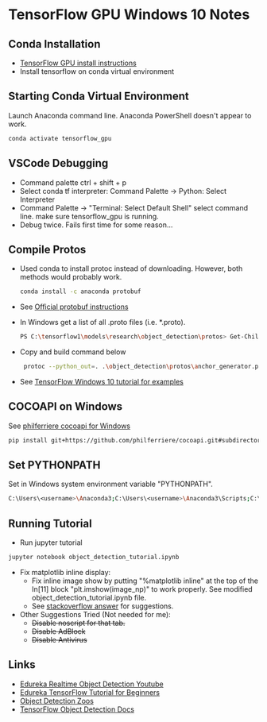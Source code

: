 # TensorFlow GPU Windows 10 Notes

## Conda Installation

- [TensorFlow GPU install instructions](https://tensorflow-object-detection-api-tutorial.readthedocs.io/en/latest/install.html)
- Install tensorflow on conda virtual environment

## Starting Conda Virtual Environment

Launch Anaconda command line.  Anaconda PowerShell doesn't appear to work.

```bash
conda activate tensorflow_gpu
```

## VSCode Debugging

- Command palette ctrl + shift + p
- Select conda tf interpreter: Command Palette -> Python: Select Interpreter
- Command Palette -> "Terminal: Select Default Shell" select command line.  make sure tensorflow_gpu is running.
- Debug twice.  Fails first time for some reason...

## Compile Protos

- Used conda to install protoc instead of downloading.  However, both methods would probably work.

  ```bash
  conda install -c anaconda protobuf
  ```

- See [Official protobuf instructions](https://github.com/tensorflow/models/blob/master/research/object_detection/g3doc/installation.md#manual-protobuf-compiler-installation-and-usage)
- In Windows get a list of all .proto files (i.e. *.proto).

  ```bash
  PS C:\tensorflow1\models\research\object_detection\protos> Get-ChildItem -include *.proto -recurse | Select -exp Name
  ```

- Copy and build command below

  ```bash
   protoc --python_out=. .\object_detection\protos\anchor_generator.proto .\object_detection\protos\argmax_matcher.proto .\object_detection\protos\bipartite_matcher.proto .\object_detection\protos\box_coder.proto .\object_detection\protos\box_predictor.proto .\object_detection\protos\calibration.proto .\object_detection\protos\eval.proto .\object_detection\protos\faster_rcnn.proto .\object_detection\protos\faster_rcnn_box_coder.proto .\object_detection\protos\flexible_grid_anchor_generator.proto .\object_detection\protos\graph_rewriter.proto .\object_detection\protos\grid_anchor_generator.proto .\object_detection\protos\hyperparams.proto .\object_detection\protos\image_resizer.proto .\object_detection\protos\input_reader.proto .\object_detection\protos\keypoint_box_coder.proto .\object_detection\protos\losses.proto .\object_detection\protos\matcher.proto .\object_detection\protos\mean_stddev_box_coder.proto .\object_detection\protos\model.proto .\object_detection\protos\multiscale_anchor_generator.proto .\object_detection\protos\optimizer.proto .\object_detection\protos\pipeline.proto .\object_detection\protos\post_processing.proto .\object_detection\protos\preprocessor.proto .\object_detection\protos\region_similarity_calculator.proto .\object_detection\protos\square_box_coder.proto .\object_detection\protos\ssd.proto .\object_detection\protos\ssd_anchor_generator.proto .\object_detection\protos\string_int_label_map.proto .\object_detection\protos\train.proto
  ```

- See [TensorFlow Windows 10 tutorial for examples](https://github.com/EdjeElectronics/TensorFlow-Object-Detection-API-Tutorial-Train-Multiple-Objects-Windows-10)

## COCOAPI on Windows

See [philferriere cocoapi for Windows](https://github.com/philferriere/cocoapi)

```bash
pip install git+https://github.com/philferriere/cocoapi.git#subdirectory=PythonAPI
```

## Set PYTHONPATH

Set in Windows system environment variable "PYTHONPATH".

```bash
C:\Users\<username>\Anaconda3;C:\Users\<username>\Anaconda3\Scripts;C:\Users\<username>\Anaconda3\Library\bin;C:\tensorflow1\models\research;C:\tensorflow1\models\research\slim;C:\tensorflow1\models\research\object_detection;
```

## Running Tutorial

- Run jupyter tutorial

```bash
jupyter notebook object_detection_tutorial.ipynb
```

- Fix matplotlib inline display:
  - Fix inline image show by putting "%matplotlib inline" at the top of the In[11] block "plt.imshow(image_np)" to work properly.  See modified object_detection_tutorial.ipynb file.
  - See [stackoverflow answer](https://stackoverflow.com/questions/19410042/how-to-make-ipython-notebook-matplotlib-plot-inline) for suggestions.
- Other Suggestions Tried (Not needed for me):
  - ~~Disable noscript for that tab.~~
  - ~~Disable AdBlock~~
  - ~~Disable Antivirus~~

## Links

- [Edureka Realtime Object Detection Youtube](https://www.youtube.com/watch?v=wh7_etX91ls&t=1230s)
- [Edureka TensorFlow Tutorial for Beginners](https://www.youtube.com/playlist?list=PL9ooVrP1hQOFJ8UZl86fYfmB1_P5yGzBT)
- [Object Detection Zoos](https://github.com/tensorflow/models/blob/master/research/object_detection/g3doc/detection_model_zoo.md)
- [TensorFlow Object Detection Docs](https://github.com/tensorflow/models/tree/master/research/object_detection#tensorflow-object-detection-api)
